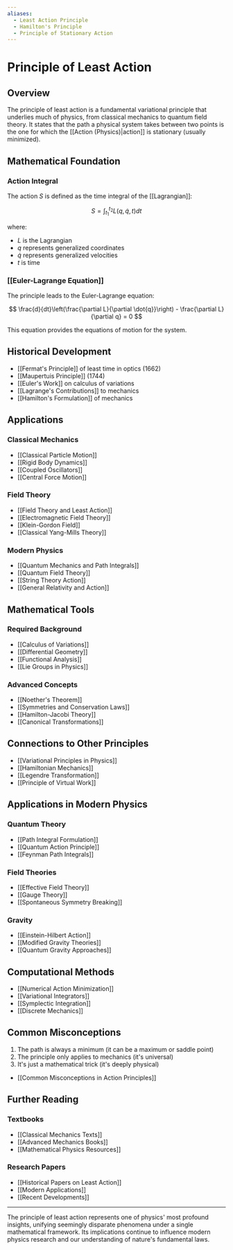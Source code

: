 ```yaml
---
aliases:
  - Least Action Principle
  - Hamilton's Principle
  - Principle of Stationary Action
---
```


# Principle of Least Action

## Overview

The principle of least action is a fundamental variational principle that underlies much of physics, from classical mechanics to quantum field theory. It states that the path a physical system takes between two points is the one for which the [[Action (Physics)|action]] is stationary (usually minimized).

## Mathematical Foundation

### Action Integral
The action $S$ is defined as the time integral of the [[Lagrangian]]:

$$
S = \int_{t_1}^{t_2} L(q, \dot{q}, t) dt
$$

where:
- $L$ is the Lagrangian
- $q$ represents generalized coordinates
- $\dot{q}$ represents generalized velocities
- $t$ is time

### [[Euler-Lagrange Equation]]
The principle leads to the Euler-Lagrange equation:

$$
\frac{d}{dt}\left(\frac{\partial L}{\partial \dot{q}}\right) - \frac{\partial L}{\partial q} = 0
$$

This equation provides the equations of motion for the system.

## Historical Development

- [[Fermat's Principle]] of least time in optics (1662)
- [[Maupertuis Principle]] (1744)
- [[Euler's Work]] on calculus of variations
- [[Lagrange's Contributions]] to mechanics
- [[Hamilton's Formulation]] of mechanics

## Applications

### Classical Mechanics
- [[Classical Particle Motion]]
- [[Rigid Body Dynamics]]
- [[Coupled Oscillators]]
- [[Central Force Motion]]

### Field Theory
- [[Field Theory and Least Action]]
- [[Electromagnetic Field Theory]]
- [[Klein-Gordon Field]]
- [[Classical Yang-Mills Theory]]

### Modern Physics
- [[Quantum Mechanics and Path Integrals]]
- [[Quantum Field Theory]]
- [[String Theory Action]]
- [[General Relativity and Action]]

## Mathematical Tools

### Required Background
- [[Calculus of Variations]]
- [[Differential Geometry]]
- [[Functional Analysis]]
- [[Lie Groups in Physics]]

### Advanced Concepts
- [[Noether's Theorem]]
- [[Symmetries and Conservation Laws]]
- [[Hamilton-Jacobi Theory]]
- [[Canonical Transformations]]

## Connections to Other Principles

- [[Variational Principles in Physics]]
- [[Hamiltonian Mechanics]]
- [[Legendre Transformation]]
- [[Principle of Virtual Work]]

## Applications in Modern Physics

### Quantum Theory
- [[Path Integral Formulation]]
- [[Quantum Action Principle]]
- [[Feynman Path Integrals]]

### Field Theories
- [[Effective Field Theory]]
- [[Gauge Theory]]
- [[Spontaneous Symmetry Breaking]]

### Gravity
- [[Einstein-Hilbert Action]]
- [[Modified Gravity Theories]]
- [[Quantum Gravity Approaches]]

## Computational Methods

- [[Numerical Action Minimization]]
- [[Variational Integrators]]
- [[Symplectic Integration]]
- [[Discrete Mechanics]]

## Common Misconceptions

1. The path is always a minimum (it can be a maximum or saddle point)
2. The principle only applies to mechanics (it's universal)
3. It's just a mathematical trick (it's deeply physical)
- [[Common Misconceptions in Action Principles]]

## Further Reading

### Textbooks
- [[Classical Mechanics Texts]]
- [[Advanced Mechanics Books]]
- [[Mathematical Physics Resources]]

### Research Papers
- [[Historical Papers on Least Action]]
- [[Modern Applications]]
- [[Recent Developments]]

---

The principle of least action represents one of physics' most profound insights, unifying seemingly disparate phenomena under a single mathematical framework. Its implications continue to influence modern physics research and our understanding of nature's fundamental laws. 